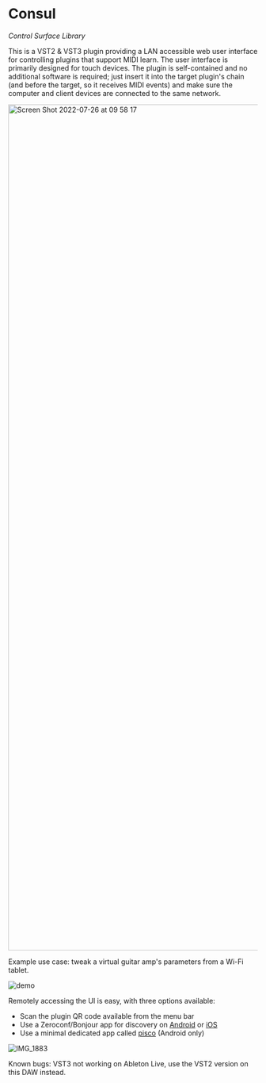 # Consul

*Control Surface Library*

This is a VST2 & VST3 plugin providing a LAN accessible web user interface for controlling plugins that support MIDI learn. The user interface is primarily designed for touch devices. The plugin is self-contained and no additional software is required; just insert it into the target plugin's chain (and before the target, so it receives MIDI events) and make sure the computer and client devices are connected to the same network.

<img width="1706" alt="Screen Shot 2022-07-26 at 09 58 17" src="https://user-images.githubusercontent.com/930494/180954979-4089c388-fdb9-48ff-9434-b007a8b4a65f.png">

Example use case: tweak a virtual guitar amp's parameters from a Wi-Fi tablet.

![demo](https://user-images.githubusercontent.com/930494/181484970-1d439e1c-4f45-40f8-afb9-02b49b325a5d.gif)

Remotely accessing the UI is easy, with three options available:

- Scan the plugin QR code available from the menu bar
- Use a Zeroconf/Bonjour app for discovery on [Android](https://play.google.com/store/apps/details?id=de.wellenvogel.bonjourbrowser) or [iOS](https://apps.apple.com/us/app/bonjour-search-for-http-web-in-wi-fi/id1097517829)
- Use a minimal dedicated app called [pisco](https://github.com/lucianoiam/pisco) (Android only)

![IMG_1883](https://user-images.githubusercontent.com/930494/180954991-4a5f0d41-a07c-4394-a493-6f7f341ed7cf.jpg)

Known bugs: VST3 not working on Ableton Live, use the VST2 version on this DAW instead.
